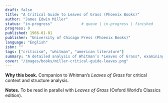 ```yaml
---
draft: false
title: "A Critical Guide to Leaves of Grass (Phoenix Books)"
author: "James Edwin Miller"
status: "in-progress"             # queue | in-progress | finished
progress: 0
published: 1966-01-01
publisher: "University of Chicago Press (Phoenix Books)"
language: "English"
isbn: ""
tags: ["criticism", "whitman", "american literature"]
summary: "A detailed analysis of Whitman’s *Leaves of Grass*, examining both individual poems and the structure of the work as a whole. Praised as indispensable by the *Virginia Quarterly Review*."
cover: "/images/books/miller-critical-guide-leaves.png"
---
```

**Why this book.** Companion to Whitman’s *Leaves of Grass* for critical context and structure analysis.

**Notes.** To be read in parallel with *Leaves of Grass* (Oxford World’s Classics edition).
